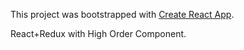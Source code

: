 This project was bootstrapped with [Create React App](https://github.com/facebookincubator/create-react-app).

React+Redux with High Order Component.